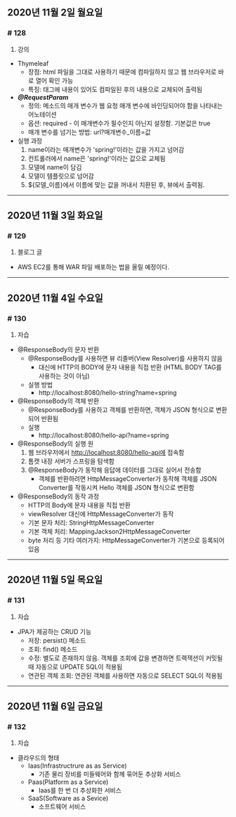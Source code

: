 ## 2020년 11월 2일 월요일
### # 128
1. 강의
- Thymeleaf
	- 장점: html 파일을 그대로 사용하기 때문에 컴파일하지 않고 웹 브라우저로 바로 열어 확인 가능
	- 특징: 태그에 내용이 있어도 컴파일된 후의 내용으로 교체되어 출력됨
- ***@RequestParam***
	- 정의: 메소드의 매개 변수가 웹 요청 매개 변수에 바인딩되어야 함을 나타내는 어노테이션
	- 옵션: required - 이 매개변수가 필수인지 아닌지 설정함. 기본값은 true
	-  매개 변수를 넘기는 방법: url?매개변수_이름=값
- 실행 과정
	1. name이라는 매개변수가 'spring!'이라는 값을 가지고 넘어감
	2. 컨트롤러에서 name은 'spring!'이라는 값으로 교체됨
	3. 모델에 name이 담김
	4. 모델이 템플릿으로 넘어감
	5. ${모델_이름}에서 이름에 맞는 값을 꺼내서 치환된 후, 뷰에서 출력됨.
---
## 2020년 11월 3일 화요일
### # 129
1. 블로그 글
- AWS EC2를 통해 WAR 파일 배포하는 법을 올릴 예정이다.
---
## 2020년 11월 4일 수요일
### # 130
1. 자습
- @ResponseBody의 문자 반환
	- @ResponseBody를 사용하면 뷰 리졸버(View Resolver)를 사용하지 않음
		- 대신에 HTTP의 BODY에 문자 내용을 직접 반환 (HTML BODY TAG를 사용하는 것이 아님)
	- 실행 방법
		- http://localhost:8080/hello-string?name=spring
- @ResponseBody의 객체 반환
	- @ResponseBody를 사용하고 객체를 반환하면, 객체가 JSON 형식으로 변환되어 반환됨
	- 실행
		- http://localhost:8080/hello-api?name=spring
- @ResponseBody의 실행 원
	1. 웹 브라우저에서 [http://localhost:8080/hello-api에](http://localhost:8080/hello-api에) 접속함
	2. 톰캣 내장 서버가 스프링을 탐색함
	3. @ResponseBody가 동작해 응답에 데이터를 그대로 실어서 전송함
		- 객체를 반환하려면 HttpMessageConverter가 동작해 객체를 JSON Converter를 작동시켜 Hello 객체를 JSON 형식으로 변환함
- @ResponseBody의 동작 과정
	- HTTP의 Body에 문자 내용을 직접 반환
	- viewResolver 대신에 HttpMessageConverter가 동작
	- 기본 문자 처리: StringHttpMessageConverter
	- 기본 객체 처리: MappingJackson2HttpMessageConverter
	- byte 처리 등 기타 여러가지: HttpMessageConverter가 기본으로 등록되어 있음
---
## 2020년 11월 5일 목요일
### # 131
1. 자습
- JPA가 제공하는 CRUD 기능
	- 저장: persist() 메소드
	- 조회: find() 메소드
	- 수정: 별도로 존재하지 않음. 객체를 조회에 값을 변경하면 트랙잭션이 커밋될 때 자동으로 UPDATE SQL이 적용됨
	- 연관된 객체 조회: 연관된 객체를 사용하면 자동으로 SELECT SQL이 적용됨
---
## 2020년 11월 6일 금요일
### # 132
1. 자습
- 클라우드의 형태
	- Iaas(Infrastructrure as as Service)
		- 기존 물리 장비를 미들웨어와 함께 묶어둔 추상화 서비스
	- Paas(Platform as a Service)
		- Iaas를 한 번 더 추상화한 서비스
	- SaaS(Software as a Sevice)
		- 소프트웨어 서비스
